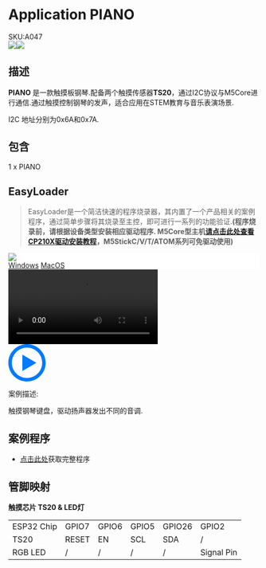 # Application PIANO

<div class="badge badge-pill badge-primary product_sku_tag">SKU:A047</div>

<div class="product_pic"><img src="assets/img/product_pics/app/app_piano_01.webp"><img src="assets/img/product_pics/app/app_piano_02.webp"></div>

## 描述

**PIANO** 是一款触摸板钢琴.配备两个触摸传感器**TS20**，通过I2C协议与M5Core进行通信.通过触摸控制钢琴的发声，适合应用在STEM教育与音乐表演场景.

I2C 地址分别为0x6A和0x7A.

## 包含

1 x PIANO

## EasyLoader

>EasyLoader是一个简洁快速的程序烧录器，其内置了一个产品相关的案例程序，通过简单步骤将其烧录至主控，即可进行一系列的功能验证.**(程序烧录前，请根据设备类型安装相应驱动程序. M5Core型主机[请点击此处查看CP210X驱动安装教程](zh_CN/arduino/arduino_development?id=安装串口驱动)，M5StickC/V/T/ATOM系列可免驱动使用)**

<div class="easyloader-box">
    <div style="background-color:white;">
        <div><img src="https://m5stack.oss-cn-shenzhen.aliyuncs.com/image/easyloader_intro.webp"></div>
        <div class="easyloader-btn">
            <a href="https://m5stack.oss-cn-shenzhen.aliyuncs.com/EasyLoader/Windows/APPLICATION/EasyLoader_PIANO_APPLICATION.exe">Windows</a>
            <a href="https://m5stack.oss-cn-shenzhen.aliyuncs.com/EasyLoader/MacOS/APPLICATION/EasyLoader_PIANO_APPLICATION.dmg">MacOS</a>
            <!-- <a>Linux</a>
            <a>MacOS</a> -->
        </div>
    </div>
    <div>
        <video id="example_video" controls>
            <source src="https://m5stack.oss-cn-shenzhen.aliyuncs.com/video/Product_example_video/App/PIANO.mp4" type="video/mp4">
        </video>
        <div class="easyloader-mask">
        <a>
            <svg id="play-btn" t="1583228776634" class="icon" viewBox="0 0 1024 1024" version="1.1" xmlns="http://www.w3.org/2000/svg" p-id="4152" width="75" height="75"><path d="M512 0C229.216 0 0 229.216 0 512s229.216 512 512 512 512-229.216 512-512S794.784 0 512 0z m0 928C282.24 928 96 741.76 96 512S282.24 96 512 96s416 186.24 416 416-186.24 416-416 416zM384 288l384 224-384 224z" p-id="4153" fill="#007aff"></path></svg></a>
            <p>案例描述:</p>
            <p>触摸钢琴键盘，驱动扬声器发出不同的音调.</p>
        </div>
    </div>
</div>


## 案例程序

- [点击此处](https://github.com/m5stack/M5-ProductExampleCodes/blob/master/App/PIANO/Arduino/M5PIANO/M5PIANO.ino)获取完整程序

## 管脚映射

**触摸芯片 TS20 & LED灯**

<table>
 <tr><td>ESP32 Chip</td><td>GPIO7</td><td>GPIO6</td><td>GPIO5</td><td>GPIO26</td><td>GPIO2</td></tr>
 <tr><td>TS20</td><td>RESET</td><td>EN</td><td>SCL</td><td>SDA</td><td>/</td></tr>
 <tr><td>RGB LED</td><td>/</td><td>/</td><td>/</td><td>/</td><td>Signal Pin</td></tr>
</table>


<script>

   var purchase_link = 'ttps://m5stack.com/collections/m5-application/products/acrylic-piano-board-with-rgb-led';


   anchor_search(purchase_link);
   scrollFunc();

</script>